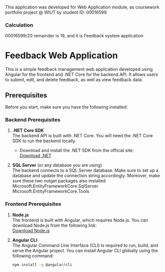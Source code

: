 This application was developed for Web
Application module, as coursework portfolio project @ WIUT by student ID: 00016599

### Calculation
00016599/20 remainder is 19, and it is Feedback system application

# Feedback Web Application

This is a simple feedback management web application developed using Angular for the frontend and .NET Core for the backend API.
It allows users to submit, edit, and delete feedback, as well as view feedback data.

## Prerequisites

Before you start, make sure you have the following installed:

### Backend Prerequisites

1. **.NET Core SDK**  
   The backend API is built with .NET Core. You will need the .NET Core SDK to run the backend locally.
   - Download and install the .NET SDK from the official site:  
     [Download .NET](https://dotnet.microsoft.com/download)

2. **SQL Server** (or any database you are using)  
   The backend connects to a SQL Server database. Make sure to set up a database and update the connection string accordingly. Moreover, make sure these two nutget packages also installed
    Microsoft.EntityFrameworkCore.SqlServer
    Microsoft.EntityFrameworkCore.Tools
   

### Frontend Prerequisites

1. **Node.js**  
   The frontend is built with Angular, which requires Node.js. You can download Node.js from the following link:  
   [Download Node.js](https://nodejs.org/)

2. **Angular CLI**  
   The Angular Command Line Interface (CLI) is required to run, build, and serve the Angular project. You can install Angular CLI globally using the following command:
   ```bash
   npm install -g @angular/cli

   





